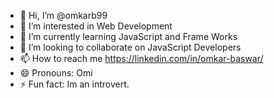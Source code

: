 - 👋 Hi, I’m @omkarb99
- 👀 I’m interested in Web Development
- 🌱 I’m currently learning JavaScript and Frame Works
- 💞️ I’m looking to collaborate on JavaScript Developers
- 📫 How to reach me https://linkedin.com/in/omkar-baswar/
- 😄 Pronouns: Omi
- ⚡ Fun fact: Im an introvert.

<!---
omkarb99/omkarb99 is a ✨ special ✨ repository because its `README.md` (this file) appears on your GitHub profile.
You can click the Preview link to take a look at your changes.
--->
